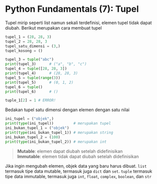 # Python Fundamentals (7): Tupel

Tupel mirip seperti list namun sekali terdefinisi, elemen tupel tidak dapat diubah. Berikut merupakan cara membuat tupel

```Python
tupel_1 = (28, 28, 3)
tupel_2 = 28, 28, 3
tupel_satu_dimensi = (3,)
tupel_kosong = ()

tupel_3 = tuple("abc")
print(tupel_3)      # ("a", "b", "c")
tupel_4 = tuple([28, 28, 3])
print(tupel_4)      # (28, 28, 3)
tupel_5 = tuple(range(3))
print(tupel_5)      # (0, 1, 2)
tupel_6 = tuple()
print(tupel_6)      # ()

tuple_1[2] = 1 # ERROR!
```

Bedakan tupel satu dimensi dengan elemen dengan satu nilai

```Python
ini_tupel = ("objek",)
print(type(ini_tupel))         # merupakan tupel
ini_bukan_tupel_1 = ("objek")
print(type(ini_bukan_tupel_1)) # merupakan string
ini_bukan_tupel_2 = (100)
print(type(ini_bukan_tupel_2)) # merupakan int
```

> **Mutable**: elemen dapat diubah setelah didefinisikan<br />
> **Immutable**: elemen tidak dapat diubah setelah didefinisikan<br />

Jika ingin mengubah elemen, objek data yang baru harus dibuat. `list` termasuk tipe data mutable, termasuk juga `dict` dan `set`. `tuple` termasuk tipe data immutable, termasuk juga `int`, `float`, `complex`, `boolean`, dan `str`
